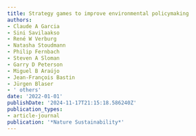 ```yaml
---
title: Strategy games to improve environmental policymaking
authors:
- Claude A Garcia
- Sini Savilaakso
- René W Verburg
- Natasha Stoudmann
- Philip Fernbach
- Steven A Sloman
- Garry D Peterson
- Miguel B Araújo
- Jean-François Bastin
- Jürgen Blaser
- ' others'
date: '2022-01-01'
publishDate: '2024-11-17T21:15:18.586240Z'
publication_types:
- article-journal
publication: '*Nature Sustainability*'
---
```

